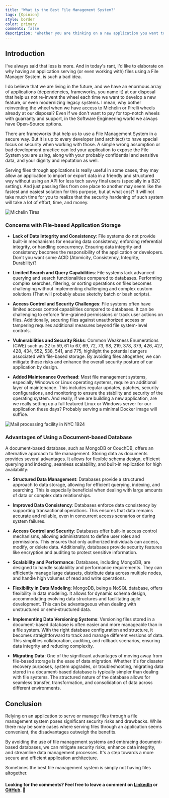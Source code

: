 ```yaml
---
title: "What is the Best File Management System?"
tags: [Opinion]
style: border
color: primary
comments: false
description: "Whether you are thinking on a new application you want to develop, or upgrading a legacy system to modern code with best practices, this is a post that will certainly be of help to answer this important design question"
---
```


## Introduction

I've always said that less is more. And in today's rant, I'd like to elaborate on why having an application serving (or even working with) files using a File Manager System, is such a bad idea.

I do believe that we are living in the future, and we have an enormous array of applications (dependencies, frameworks, you name it) at our disposal that help us not re-invent the wheel each time we want to develop a new feature, or even modernizing legacy systems. I mean, why bother reinventing the wheel when we have access to Michelin or Pirelli wheels already at our disposal? Even if we don't want to pay for top-notch wheels with guarranty and support, in the Software Engineering world we always have Open-Source options.

There are frameworks that help us to use a File Management System in a secure way. But it is up to every developer (and architect) to have special focus on security when working with those. A simple wrong assumption or bad development practice can led your application to expose the File System you are using, along with your probably confidential and sensitive data, and your dignity and reputation as well.

Serving files through applications is really useful in some cases, they may allow an application to import or export data in a friendly and structured way without using an API for less tech savvy final users (specially in a B2C setting). And just passing files from one place to another may seem like the fastest and easiest solution for this purpose, but at what cost? It will not take much time for you to realize that the security hardening of such system will take a lot of effort, time, and money.

![Michelin Tires](https://media.licdn.com/dms/image/D5612AQEG_yzVm3jpPA/article-inline_image-shrink_1500_2232/0/1683406698150?e=1688601600&v=beta&t=CxPYkgtMPk-XOgjB927WPItqT68oOgDScudKLih9XtU "Michelin Tires. Photo by Michelin Motorsport Rally, licenced under CC BY-NC-ND 2.0")

### Concerns with File-based Application Storage

- **Lack of Data Integrity and Consistency**: File systems do not provide built-in mechanisms for ensuring data consistency, enforcing referential integrity, or handling concurrency. Ensuring data integrity and consistency becomes the responsibility of the application or developers. Don't you want some ACID (Atomicity, Consistency, Integrity, Durability)?

- **Limited Search and Query Capabilities**: File systems lack advanced querying and search functionalities compared to databases. Performing complex searches, filtering, or sorting operations on files becomes challenging without implementing challenging and complex custom solutions (That will probably abuse sketchy batch or bash scripts).

- **Access Control and Security Challenges**: File systems often have limited access control capabilities compared to databases. It can be challenging to enforce fine-grained permissions or track user actions on files. Additionally, securing files against unauthorized access or tampering requires additional measures beyond file system-level controls.

- **Vulnerabilities and Security Risks**: Common Weakness Enumerations (CWE) such as 22 to 59, 61 to 67, 69, 72, 73, 98, 219, 378, 379, 426, 427, 428, 434, 552, 538, 541, and 775, highlight the potential dangers associated with file-based storage. By avoiding files altogether, we can mitigate these risks and enhance the overall security posture of our application by design.

- **Added Maintenance Overhead**: Most file management systems, especially Windows or Linux operating systems, require an additional layer of maintenance. This includes regular updates, patches, security configurations, and monitoring to ensure the stability and security of the operating system. And really, if we are building a new application, are we really setting up a full featured Linux or Windows server for our application these days? Probably serving a minimal Docker image will suffice.

![Mail processing facility in NYC 1924](https://media.licdn.com/dms/image/D5612AQEGNOfEE2LnQg/article-inline_image-shrink_1500_2232/0/1683405521920?e=1688601600&v=beta&t=Pi6CVFOBfOM-e_xqss_CFkjyjIeor8_GGT0QahlsNEQ "Mail processing facility in NYC 1924. Photo by The Smithsonian Institution, licenced under CC Zero")

### Advantages of Using a Document-based Database

A document-based database, such as MongoDB or CouchDB, offers an alternative approach to file management. Storing data as documents provides several advantages. It allows for flexible schema design, efficient querying and indexing, seamless scalability, and built-in replication for high availability:

- **Structured Data Management**: Databases provide a structured approach to data storage, allowing for efficient querying, indexing, and searching. This is especially beneficial when dealing with large amounts of data or complex data relationships.

- **Improved Data Consistency**: Databases enforce data consistency by supporting transactional operations. This ensures that data remains accurate and reliable, even in concurrent access scenarios or during system failures.

- **Access Control and Security**: Databases offer built-in access control mechanisms, allowing administrators to define user roles and permissions. This ensures that only authorized individuals can access, modify, or delete data. Additionally, databases provide security features like encryption and auditing to protect sensitive information.

- **Scalability and Performance**: Databases, including MongoDB, are designed to handle scalability and performance requirements. They can efficiently manage large datasets, distribute data across multiple nodes, and handle high volumes of read and write operations.

- **Flexibility in Data Modeling**: MongoDB, being a NoSQL database, offers flexibility in data modeling. It allows for dynamic schema design, accommodating evolving data structures and facilitating agile development. This can be advantageous when dealing with unstructured or semi-structured data.

- **Implementing Data Versioning Systems**: Versioning files stored in a document-based database is often easier and more manageable than in a file system. With the right database configuration and structure, it becomes straightforward to track and manage different versions of data. This simplifies collaboration, auditing, and rollback scenarios, ensuring data integrity and reducing complexity.

- **Migrating Data**: One of the significant advantages of moving away from file-based storage is the ease of data migration. Whether it's for disaster recovery purposes, system upgrades, or troubleshooting, migrating data stored in a document-based database is typically simpler than dealing with file systems. The structured nature of the database allows for seamless transfer, transformation, and consolidation of data across different environments.

## Conclusion

Relying on an application to serve or manage files through a file management system poses significant security risks and drawbacks. While there may be some cases where serving files through an application seems convenient, the disadvantages outweigh the benefits.

By avoiding the use of file management systems and embracing document-based databases, we can mitigate security risks, enhance data integrity, and streamline data management processes. It's a step towards a more secure and efficient application architecture.

Sometimes the best file management system is simply not having files altogether.

#### Looking for the comments? Feel free to leave a comment on [LinkedIn](https://www.linkedin.com/pulse/what-best-file-management-system-diego-a-villalpando/) or [GitHub](https://github.com/Dialvive/dialvive.dev/issues/5). :speech_balloon:
